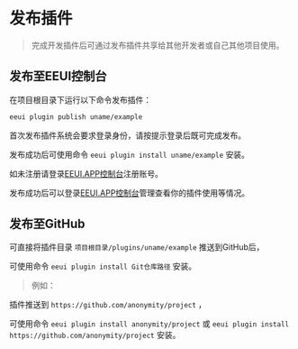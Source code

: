 # 发布插件

> 完成开发插件后可通过发布插件共享给其他开发者或自己其他项目使用。

## 发布至EEUI控制台

在项目根目录下运行以下命令发布插件：

```bash
eeui plugin publish uname/example
```

首次发布插件系统会要求登录身份，请按提示登录后既可完成发布。

发布成功后可使用命令 `eeui plugin install uname/example` 安装。

如未注册请登录[EEUI.APP控制台](https://console.eeui.app/)注册账号。

发布成功后可以登录[EEUI.APP控制台](https://console.eeui.app/)管理查看你的插件使用等情况。


## 发布至GitHub

可直接将插件目录 `项目根目录/plugins/uname/example` 推送到GitHub后，

可使用命令 `eeui plugin install Git仓库路径` 安装。

> 例如：

插件推送到 `https://github.com/anonymity/project` ，

可使用命令 `eeui plugin install anonymity/project` 或 `eeui plugin install https://github.com/anonymity/project` 安装。